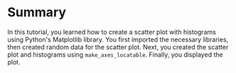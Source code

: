 # Summary

In this tutorial, you learned how to create a scatter plot with histograms using Python's Matplotlib library. You first imported the necessary libraries, then created random data for the scatter plot. Next, you created the scatter plot and histograms using `make_axes_locatable`. Finally, you displayed the plot.
